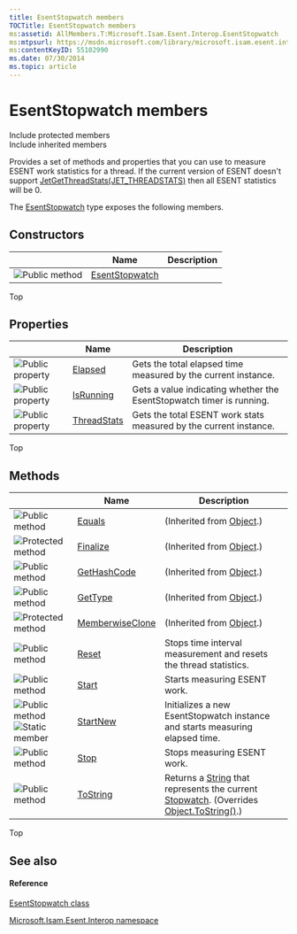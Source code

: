 ```yaml
---
title: EsentStopwatch members
TOCTitle: EsentStopwatch members
ms:assetid: AllMembers.T:Microsoft.Isam.Esent.Interop.EsentStopwatch
ms:mtpsurl: https://msdn.microsoft.com/library/microsoft.isam.esent.interop.esentstopwatch_members(v=EXCHG.10)
ms:contentKeyID: 55102990
ms.date: 07/30/2014
ms.topic: article
---
```


# EsentStopwatch members

Include protected members  
Include inherited members  

Provides a set of methods and properties that you can use to measure ESENT work statistics for a thread. If the current version of ESENT doesn't support [JetGetThreadStats(JET_THREADSTATS)](dn351264\(v=exchg.10\).md) then all ESENT statistics will be 0.

The [EsentStopwatch](dn334867\(v=exchg.10\).md) type exposes the following members.

## Constructors

<table>
<thead>
<tr class="header">
<th> </th>
<th>Name</th>
<th>Description</th>
</tr>
</thead>
<tbody>
<tr class="odd">
<td><img src="../images/dn292146.pubmethod(exchg.10).gif" title="Public method" alt="Public method" /></td>
<td><a href="dn334872(v=exchg.10).md">EsentStopwatch</a></td>
<td></td>
</tr>
</tbody>
</table>


Top

## Properties

<table>
<thead>
<tr class="header">
<th> </th>
<th>Name</th>
<th>Description</th>
</tr>
</thead>
<tbody>
<tr class="odd">
<td><img src="../images/dn292128.pubproperty(exchg.10).gif" title="Public property" alt="Public property" /></td>
<td><a href="dn334934(v=exchg.10).md">Elapsed</a></td>
<td>Gets the total elapsed time measured by the current instance.</td>
</tr>
<tr class="even">
<td><img src="../images/dn292128.pubproperty(exchg.10).gif" title="Public property" alt="Public property" /></td>
<td><a href="dn334933(v=exchg.10).md">IsRunning</a></td>
<td>Gets a value indicating whether the EsentStopwatch timer is running.</td>
</tr>
<tr class="odd">
<td><img src="../images/dn292128.pubproperty(exchg.10).gif" title="Public property" alt="Public property" /></td>
<td><a href="dn334930(v=exchg.10).md">ThreadStats</a></td>
<td>Gets the total ESENT work stats measured by the current instance.</td>
</tr>
</tbody>
</table>


Top

## Methods

<table>
<thead>
<tr class="header">
<th> </th>
<th>Name</th>
<th>Description</th>
</tr>
</thead>
<tbody>
<tr class="odd">
<td><img src="../images/dn292146.pubmethod(exchg.10).gif" title="Public method" alt="Public method" /></td>
<td><a href="/dotnet/api/system.object.equals#System_Object_Equals_System_Object_">Equals</a></td>
<td>(Inherited from <a href="https://docs.microsoft.com/dotnet/api/system.object?redirectedfrom=MSDN">Object</a>.)</td>
</tr>
<tr class="even">
<td><img src="../images/dn292116.protmethod(exchg.10).gif" title="Protected method" alt="Protected method" /></td>
<td><a href="/dotnet/api/system.object.finalize#System_Object_Finalize">Finalize</a></td>
<td>(Inherited from <a href="https://docs.microsoft.com/dotnet/api/system.object?redirectedfrom=MSDN">Object</a>.)</td>
</tr>
<tr class="odd">
<td><img src="../images/dn292146.pubmethod(exchg.10).gif" title="Public method" alt="Public method" /></td>
<td><a href="/dotnet/api/system.object.gethashcode#System_Object_GetHashCode">GetHashCode</a></td>
<td>(Inherited from <a href="https://docs.microsoft.com/dotnet/api/system.object?redirectedfrom=MSDN">Object</a>.)</td>
</tr>
<tr class="even">
<td><img src="../images/dn292146.pubmethod(exchg.10).gif" title="Public method" alt="Public method" /></td>
<td><a href="/dotnet/api/system.object.gettype#System_Object_GetType">GetType</a></td>
<td>(Inherited from <a href="https://docs.microsoft.com/dotnet/api/system.object?redirectedfrom=MSDN">Object</a>.)</td>
</tr>
<tr class="odd">
<td><img src="../images/dn292116.protmethod(exchg.10).gif" title="Protected method" alt="Protected method" /></td>
<td><a href="/dotnet/api/system.object.memberwiseclone#System_Object_MemberwiseClone">MemberwiseClone</a></td>
<td>(Inherited from <a href="https://docs.microsoft.com/dotnet/api/system.object?redirectedfrom=MSDN">Object</a>.)</td>
</tr>
<tr class="even">
<td><img src="../images/dn292146.pubmethod(exchg.10).gif" title="Public method" alt="Public method" /></td>
<td><a href="dn334869(v=exchg.10).md">Reset</a></td>
<td>Stops time interval measurement and resets the thread statistics.</td>
</tr>
<tr class="odd">
<td><img src="../images/dn292146.pubmethod(exchg.10).gif" title="Public method" alt="Public method" /></td>
<td><a href="dn334931(v=exchg.10).md">Start</a></td>
<td>Starts measuring ESENT work.</td>
</tr>
<tr class="even">
<td><img src="../images/dn292146.pubmethod(exchg.10).gif" title="Public method" alt="Public method" /><img src="../images/dn292146.static(exchg.10).gif" title="Static member" alt="Static member" /></td>
<td><a href="dn334877(v=exchg.10).md">StartNew</a></td>
<td>Initializes a new EsentStopwatch instance and starts measuring elapsed time.</td>
</tr>
<tr class="odd">
<td><img src="../images/dn292146.pubmethod(exchg.10).gif" title="Public method" alt="Public method" /></td>
<td><a href="dn334932(v=exchg.10).md">Stop</a></td>
<td>Stops measuring ESENT work.</td>
</tr>
<tr class="even">
<td><img src="../images/dn292146.pubmethod(exchg.10).gif" title="Public method" alt="Public method" /></td>
<td><a href="dn334873(v=exchg.10).md">ToString</a></td>
<td>Returns a <a href="/dotnet/api/system.string">String</a> that represents the current <a href="/dotnet/api/system.diagnostics.stopwatch">Stopwatch</a>. (Overrides <a href="https://docs.microsoft.com/dotnet/api/system.object.tostring?redirectedfrom=MSDN#System_Object_ToString">Object.ToString()</a>.)</td>
</tr>
</tbody>
</table>


Top

## See also

#### Reference

[EsentStopwatch class](dn334867\(v=exchg.10\).md)

[Microsoft.Isam.Esent.Interop namespace](hh596136\(v=exchg.10\).md)